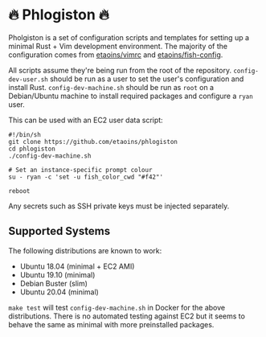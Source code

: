 # 🔥 Phlogiston 🔥

Pholgiston is a set of configuration scripts and templates for setting up a minimal Rust + Vim development environment.
The majority of the configuration comes from [etaoins/vimrc](https://github.com/etaoins/vimrc) and [etaoins/fish-config](https://github.com/etaoins/fish-config).

All scripts assume they're being run from the root of the repository.
`config-dev-user.sh` should be run as a user to set the user's configuration and install Rust.
`config-dev-machine.sh` should be run as `root` on a Debian/Ubuntu machine to install required packages and configure a `ryan` user.

This can be used with an EC2 user data script:

```shell
#!/bin/sh
git clone https://github.com/etaoins/phlogiston
cd phlogiston
./config-dev-machine.sh

# Set an instance-specific prompt colour
su - ryan -c 'set -u fish_color_cwd "#f42"'

reboot
```

Any secrets such as SSH private keys must be injected separately.

## Supported Systems

The following distributions are known to work:

- Ubuntu 18.04 (minimal + EC2 AMI)
- Ubuntu 19.10 (minimal)
- Debian Buster (slim)
- Ubuntu 20.04 (minimal)

`make test` will test `config-dev-machine.sh` in Docker for the above distributions.
There is no automated testing against EC2 but it seems to behave the same as minimal with more preinstalled packages. 
